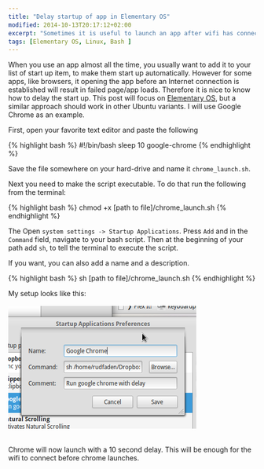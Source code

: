```yaml
---
title: "Delay startup of app in Elementary OS"
modified: 2014-10-13T20:17:12+02:00
excerpt: "Sometimes it is useful to launch an app after wifi has connected"
tags: [Elementary OS, Linux, Bash ]
---
```


When you use an app almost all the time, you usually want to add it to your list of start up item, to make them start up automatically. However for some apps, like browsers, it opening the app before an Internet connection is established will result in failed page/app loads. Therefore it is nice to know how to delay the start up. This post will focus on [Elementary OS](http://elementaryos.org/), but a similar approach should work in other Ubuntu variants. I will use Google Chrome as an example.

First, open your favorite text editor and paste the following

{% highlight bash %}
#!/bin/bash
sleep 10
google-chrome
{% endhighlight %}

Save the file somewhere on your hard-drive and name it `chrome_launch.sh`.

Next you need to make the script executable. To do that run the following from the terminal:

{% highlight bash %}
 chmod +x [path to file]/chrome_launch.sh
{% endhighlight %}

The Open `system settings -> Startup Applications`. Press `Add` and in the `Command` field, navigate to your bash script. Then at the beginning of your path add `sh`, to tell the terminal to execute the script.

If you want, you can also add a name and a description.

{% highlight bash %}
sh [path to file]/chrome_launch.sh
{% endhighlight %}

My setup looks like this:
<br/><br/>
![Chrome startup with delay](../images/posts/chrome_dealy.png "Chrome startup with delay")
<br/><br/>

Chrome will now launch with a 10 second delay. This will be enough for the wifi to connect before chrome launches.